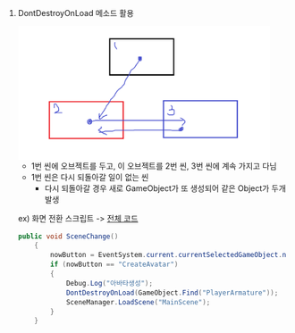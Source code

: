 1. DontDestroyOnLoad 메소드 활용
    
    <img src="resources/DontDes.PNG" width="450px" align="center">
    
    - 1번 씬에 오브젝트를 두고, 이 오브젝트를 2번 씬, 3번 씬에 계속 가지고 다님
    - 1번 씬은 다시 되돌아갈 일이 없는 씬
        - 다시 되돌아갈 경우 새로 GameObject가 또 생성되어 같은 Object가 두개 발생
        

    ex) 화면 전환 스크립트 -> [전체 코드](./CreatAvatar.cs)

    ```csharp
    public void SceneChange()
        {
            nowButton = EventSystem.current.currentSelectedGameObject.name;
            if (nowButton == "CreateAvatar")
            {
                Debug.Log("아바타생성");
                DontDestroyOnLoad(GameObject.Find("PlayerArmature"));
                SceneManager.LoadScene("MainScene");
            }
        }
    ```
